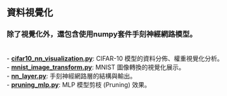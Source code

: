 ## 資料視覺化
### 除了視覺化外，還包含使用numpy套件手刻神經網路模型。
<br> - **[cifar10_nn_visualization.py](./cifar10_nn_visualization.py)**: CIFAR-10 模型的資料分佈、權重視覺化分析。 
<br> - **[mnist_image_transform.py](./mnist_image_transform.py)**: MNIST 圖像轉換的視覺化展示。 
<br> - **[nn_layer.py](./nn_layer.py)**: 手刻神經網路層的結構與輸出。 
<br> - **[pruning_mlp.py](./pruning_mlp.py)**: MLP 模型剪枝 (Pruning) 效果。
